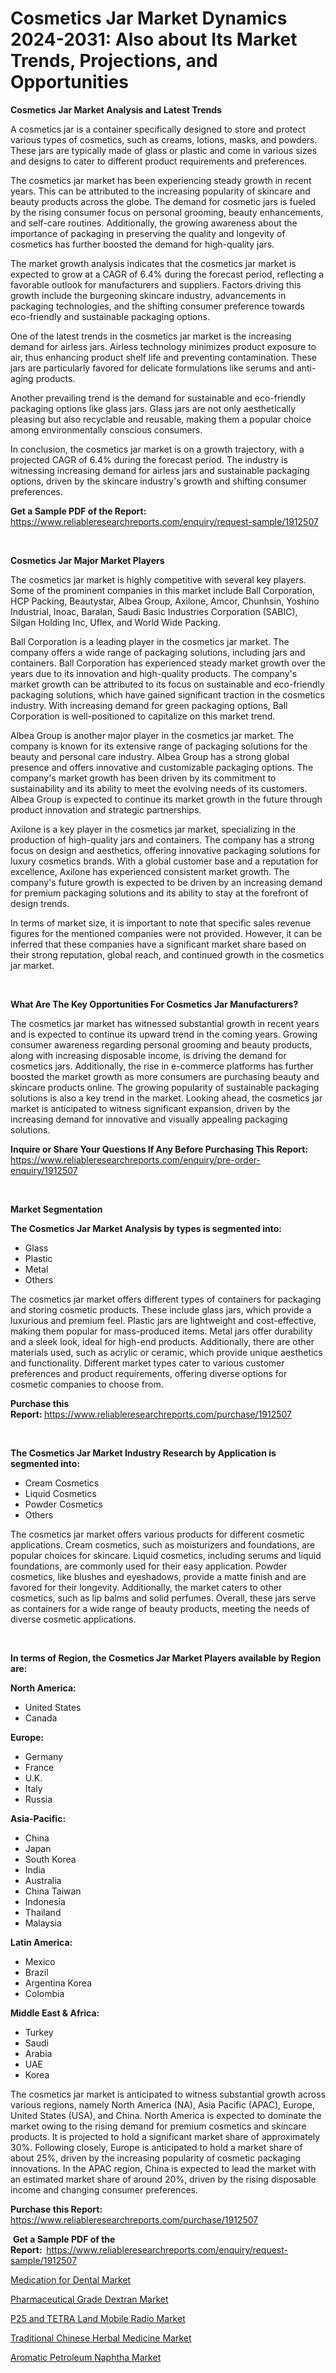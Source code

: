 <p><h1>Cosmetics Jar Market Dynamics 2024-2031: Also about Its Market Trends, Projections, and Opportunities</h1></p><p><strong>Cosmetics Jar Market Analysis and Latest Trends</strong></p>
<p><p>A cosmetics jar is a container specifically designed to store and protect various types of cosmetics, such as creams, lotions, masks, and powders. These jars are typically made of glass or plastic and come in various sizes and designs to cater to different product requirements and preferences.</p><p>The cosmetics jar market has been experiencing steady growth in recent years. This can be attributed to the increasing popularity of skincare and beauty products across the globe. The demand for cosmetic jars is fueled by the rising consumer focus on personal grooming, beauty enhancements, and self-care routines. Additionally, the growing awareness about the importance of packaging in preserving the quality and longevity of cosmetics has further boosted the demand for high-quality jars.</p><p>The market growth analysis indicates that the cosmetics jar market is expected to grow at a CAGR of 6.4% during the forecast period, reflecting a favorable outlook for manufacturers and suppliers. Factors driving this growth include the burgeoning skincare industry, advancements in packaging technologies, and the shifting consumer preference towards eco-friendly and sustainable packaging options.</p><p>One of the latest trends in the cosmetics jar market is the increasing demand for airless jars. Airless technology minimizes product exposure to air, thus enhancing product shelf life and preventing contamination. These jars are particularly favored for delicate formulations like serums and anti-aging products.</p><p>Another prevailing trend is the demand for sustainable and eco-friendly packaging options like glass jars. Glass jars are not only aesthetically pleasing but also recyclable and reusable, making them a popular choice among environmentally conscious consumers.</p><p>In conclusion, the cosmetics jar market is on a growth trajectory, with a projected CAGR of 6.4% during the forecast period. The industry is witnessing increasing demand for airless jars and sustainable packaging options, driven by the skincare industry's growth and shifting consumer preferences.</p></p>
<p><strong>Get a Sample PDF of the Report:&nbsp;</strong> <a href="https://www.reliableresearchreports.com/enquiry/request-sample/1912507">https://www.reliableresearchreports.com/enquiry/request-sample/1912507</a></p>
<p>&nbsp;</p>
<p><strong>Cosmetics Jar Major Market Players</strong></p>
<p><p>The cosmetics jar market is highly competitive with several key players. Some of the prominent companies in this market include Ball Corporation, HCP Packing, Beautystar, Albea Group, Axilone, Amcor, Chunhsin, Yoshino Industrial, Inoac, Baralan, Saudi Basic Industries Corporation (SABIC), Silgan Holding Inc, Uflex, and World Wide Packing.</p><p>Ball Corporation is a leading player in the cosmetics jar market. The company offers a wide range of packaging solutions, including jars and containers. Ball Corporation has experienced steady market growth over the years due to its innovation and high-quality products. The company's market growth can be attributed to its focus on sustainable and eco-friendly packaging solutions, which have gained significant traction in the cosmetics industry. With increasing demand for green packaging options, Ball Corporation is well-positioned to capitalize on this market trend.</p><p>Albea Group is another major player in the cosmetics jar market. The company is known for its extensive range of packaging solutions for the beauty and personal care industry. Albea Group has a strong global presence and offers innovative and customizable packaging options. The company's market growth has been driven by its commitment to sustainability and its ability to meet the evolving needs of its customers. Albea Group is expected to continue its market growth in the future through product innovation and strategic partnerships.</p><p>Axilone is a key player in the cosmetics jar market, specializing in the production of high-quality jars and containers. The company has a strong focus on design and aesthetics, offering innovative packaging solutions for luxury cosmetics brands. With a global customer base and a reputation for excellence, Axilone has experienced consistent market growth. The company's future growth is expected to be driven by an increasing demand for premium packaging solutions and its ability to stay at the forefront of design trends.</p><p>In terms of market size, it is important to note that specific sales revenue figures for the mentioned companies were not provided. However, it can be inferred that these companies have a significant market share based on their strong reputation, global reach, and continued growth in the cosmetics jar market.</p></p>
<p>&nbsp;</p>
<p><strong>What Are The Key Opportunities For Cosmetics Jar Manufacturers?</strong></p>
<p><p>The cosmetics jar market has witnessed substantial growth in recent years and is expected to continue its upward trend in the coming years. Growing consumer awareness regarding personal grooming and beauty products, along with increasing disposable income, is driving the demand for cosmetics jars. Additionally, the rise in e-commerce platforms has further boosted the market growth as more consumers are purchasing beauty and skincare products online. The growing popularity of sustainable packaging solutions is also a key trend in the market. Looking ahead, the cosmetics jar market is anticipated to witness significant expansion, driven by the increasing demand for innovative and visually appealing packaging solutions.</p></p>
<p><strong>Inquire or Share Your Questions If Any Before Purchasing This Report:</strong> <a href="https://www.reliableresearchreports.com/enquiry/pre-order-enquiry/1912507">https://www.reliableresearchreports.com/enquiry/pre-order-enquiry/1912507</a></p>
<p>&nbsp;</p>
<p><strong>Market Segmentation</strong></p>
<p><strong>The Cosmetics Jar Market Analysis by types is segmented into:</strong></p>
<p><ul><li>Glass</li><li>Plastic</li><li>Metal</li><li>Others</li></ul></p>
<p><p>The cosmetics jar market offers different types of containers for packaging and storing cosmetic products. These include glass jars, which provide a luxurious and premium feel. Plastic jars are lightweight and cost-effective, making them popular for mass-produced items. Metal jars offer durability and a sleek look, ideal for high-end products. Additionally, there are other materials used, such as acrylic or ceramic, which provide unique aesthetics and functionality. Different market types cater to various customer preferences and product requirements, offering diverse options for cosmetic companies to choose from.</p></p>
<p><strong>Purchase this Report:&nbsp;</strong><a href="https://www.reliableresearchreports.com/purchase/1912507">https://www.reliableresearchreports.com/purchase/1912507</a></p>
<p>&nbsp;</p>
<p><strong>The Cosmetics Jar Market Industry Research by Application is segmented into:</strong></p>
<p><ul><li>Cream Cosmetics</li><li>Liquid Cosmetics</li><li>Powder Cosmetics</li><li>Others</li></ul></p>
<p><p>The cosmetics jar market offers various products for different cosmetic applications. Cream cosmetics, such as moisturizers and foundations, are popular choices for skincare. Liquid cosmetics, including serums and liquid foundations, are commonly used for their easy application. Powder cosmetics, like blushes and eyeshadows, provide a matte finish and are favored for their longevity. Additionally, the market caters to other cosmetics, such as lip balms and solid perfumes. Overall, these jars serve as containers for a wide range of beauty products, meeting the needs of diverse cosmetic applications.</p></p>
<p>&nbsp;</p>
<p><strong>In terms of Region, the Cosmetics Jar Market Players available by Region are:</strong></p>
<p>
    <p> <strong> North America: </strong>
        <ul>
            <li>United States</li>
            <li>Canada</li>
        </ul>
        </p> 
    <p> <strong> Europe: </strong>
        <ul>
            <li>Germany</li>
            <li>France</li>
            <li>U.K.</li>
            <li>Italy</li>
            <li>Russia</li>
        </ul>
        </p> 
    <p> <strong> Asia-Pacific: </strong>
        <ul>
            <li>China</li>
            <li>Japan</li>
            <li>South Korea</li>
            <li>India</li>
            <li>Australia</li>
            <li>China Taiwan</li>
            <li>Indonesia</li>
            <li>Thailand</li>
            <li>Malaysia</li>
        </ul>
        </p> 
    <p> <strong> Latin America: </strong>
        <ul>
            <li>Mexico</li>
            <li>Brazil</li>
            <li>Argentina Korea</li>
            <li>Colombia</li>
        </ul>
        </p> 
    <p> <strong> Middle East & Africa: </strong>
        <ul>
            <li>Turkey</li>
            <li>Saudi</li>
            <li>Arabia</li>
            <li>UAE</li>
            <li>Korea</li>
        </ul>
    </p>
    </p>
<p><p>The cosmetics jar market is anticipated to witness substantial growth across various regions, namely North America (NA), Asia Pacific (APAC), Europe, United States (USA), and China. North America is expected to dominate the market owing to the rising demand for premium cosmetics and skincare products. It is projected to hold a significant market share of approximately 30%. Following closely, Europe is anticipated to hold a market share of about 25%, driven by the increasing popularity of cosmetic packaging innovations. In the APAC region, China is expected to lead the market with an estimated market share of around 20%, driven by the rising disposable income and changing consumer preferences.</p></p>
<p><strong>Purchase this Report: </strong><a href="https://www.reliableresearchreports.com/purchase/1912507">https://www.reliableresearchreports.com/purchase/1912507</a></p>
<p>&nbsp;<strong>Get a Sample PDF of the Report:&nbsp;&nbsp;</strong><a href="https://www.reliableresearchreports.com/enquiry/request-sample/1912507">https://www.reliableresearchreports.com/enquiry/request-sample/1912507</a></p>
<p><strong></strong></p>
<p><p><a href="https://github.com/sofyaavrova/Market-Research-Report-List-2/blob/main/medication-for-dental-market.md">Medication for Dental Market</a></p><p><a href="https://github.com/kholmovskayalyudmila/Market-Research-Report-List-2/blob/main/pharmaceutical-grade-dextran-market.md">Pharmaceutical Grade Dextran Market</a></p><p><a href="https://github.com/zebdakicsin/Market-Research-Report-List-2/blob/main/p25-and-tetra-land-mobile-radio-market.md">P25 and TETRA Land Mobile Radio Market</a></p><p><a href="https://github.com/merzlyukov93/Market-Research-Report-List-2/blob/main/traditional-chinese-herbal-medicine-market.md">Traditional Chinese Herbal Medicine Market</a></p><p><a href="https://github.com/Krish2023na/Market-Research-Report-List-2/blob/main/aromatic-petroleum-naphtha-market.md">Aromatic Petroleum Naphtha Market</a></p></p>